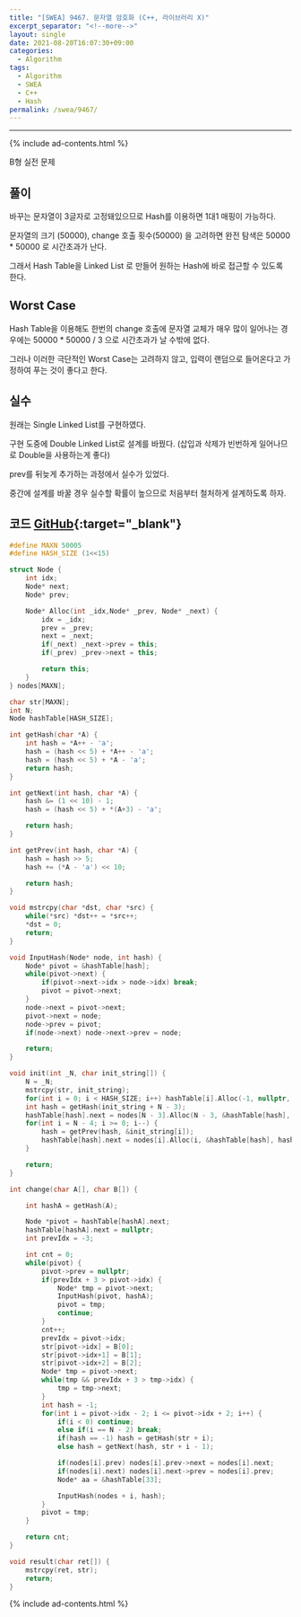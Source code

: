 ```yaml
---
title: "[SWEA] 9467. 문자열 암호화 (C++, 라이브러리 X)"
excerpt_separator: "<!--more-->"
layout: single
date: 2021-08-20T16:07:30+09:00
categories:
  - Algorithm
tags:
  - Algorithm
  - SWEA
  - C++
  - Hash
permalink: /swea/9467/
---
```

---
{% include ad-contents.html %}

B형 실전 문제


## 풀이

바꾸는 문자열이 3글자로 고정돼있으므로 Hash를 이용하면 1대1 매핑이 가능하다.

문자열의 크기 (50000), change 호출 횟수(50000) 을 고려하면 완전 탐색은 50000 * 50000 로 시간초과가 난다.

그래서 Hash Table을 Linked List 로 만들어 원하는 Hash에 바로 접근할 수 있도록 한다.

## Worst Case

Hash Table을 이용해도 한번의 change 호출에 문자열 교체가 매우 많이 일어나는 경우에는 50000 * 50000 / 3 으로 시간초과가 날 수밖에 없다.

그러나 이러한 극단적인 Worst Case는 고려하지 않고, 입력이 랜덤으로 들어온다고 가정하여 푸는 것이 좋다고 한다.

## 실수

원래는 Single Linked List를 구현하였다.

구현 도중에 Double Linked List로 설계를 바꿨다.
(삽입과 삭제가 빈번하게 일어나므로 Double을 사용하는게 좋다)

prev를 뒤늦게 추가하는 과정에서 실수가 있었다.

중간에 설계를 바꿀 경우 실수할 확률이 높으므로 처음부터 철처하게 설계하도록 하자.

<!--more-->

## 코드 [GitHub](https://github.com/unionyy/samsung-algorithm-21/blob/main/practice/str-encryption/solution.cpp){:target="_blank"}

```cpp
#define MAXN 50005
#define HASH_SIZE (1<<15)

struct Node {
    int idx;
    Node* next;
    Node* prev;

    Node* Alloc(int _idx,Node* _prev, Node* _next) {
        idx = _idx;
        prev = _prev;
        next = _next;
        if(_next) _next->prev = this;
        if(_prev) _prev->next = this;

        return this;
    }
} nodes[MAXN];

char str[MAXN];
int N;
Node hashTable[HASH_SIZE];

int getHash(char *A) {
    int hash = *A++ - 'a';
    hash = (hash << 5) + *A++ - 'a';
    hash = (hash << 5) + *A - 'a';
    return hash;
}

int getNext(int hash, char *A) {
    hash &= (1 << 10) - 1;
    hash = (hash << 5) + *(A+3) - 'a';

    return hash;
}

int getPrev(int hash, char *A) {
    hash = hash >> 5;
    hash += (*A - 'a') << 10;

    return hash;
}

void mstrcpy(char *dst, char *src) {
    while(*src) *dst++ = *src++;
    *dst = 0;
    return;
}

void InputHash(Node* node, int hash) {
    Node* pivot = &hashTable[hash];
    while(pivot->next) {
        if(pivot->next->idx > node->idx) break;
        pivot = pivot->next;
    }
    node->next = pivot->next;
    pivot->next = node;
    node->prev = pivot;
    if(node->next) node->next->prev = node;

    return;
}

void init(int _N, char init_string[]) {
    N = _N;
    mstrcpy(str, init_string);
    for(int i = 0; i < HASH_SIZE; i++) hashTable[i].Alloc(-1, nullptr, nullptr);
    int hash = getHash(init_string + N - 3);
    hashTable[hash].next = nodes[N - 3].Alloc(N - 3, &hashTable[hash], hashTable[hash].next);
    for(int i = N - 4; i >= 0; i--) {
        hash = getPrev(hash, &init_string[i]);
        hashTable[hash].next = nodes[i].Alloc(i, &hashTable[hash], hashTable[hash].next);
    }

    return;
}

int change(char A[], char B[]) {

    int hashA = getHash(A);

    Node *pivot = hashTable[hashA].next;
    hashTable[hashA].next = nullptr;
    int prevIdx = -3;

    int cnt = 0;
    while(pivot) {
        pivot->prev = nullptr;
        if(prevIdx + 3 > pivot->idx) {
            Node* tmp = pivot->next;
            InputHash(pivot, hashA);
            pivot = tmp;
            continue;
        }
        cnt++;
        prevIdx = pivot->idx;
        str[pivot->idx] = B[0];
        str[pivot->idx+1] = B[1];
        str[pivot->idx+2] = B[2];
        Node* tmp = pivot->next;
        while(tmp && prevIdx + 3 > tmp->idx) {
            tmp = tmp->next;
        }
        int hash = -1;
        for(int i = pivot->idx - 2; i <= pivot->idx + 2; i++) {
            if(i < 0) continue;
            else if(i == N - 2) break;
            if(hash == -1) hash = getHash(str + i);
            else hash = getNext(hash, str + i - 1);

            if(nodes[i].prev) nodes[i].prev->next = nodes[i].next;
            if(nodes[i].next) nodes[i].next->prev = nodes[i].prev;
            Node* aa = &hashTable[33];

            InputHash(nodes + i, hash);
        }
        pivot = tmp;
    }

    return cnt;
}

void result(char ret[]) {
    mstrcpy(ret, str);
    return;
}
```

{% include ad-contents.html %}